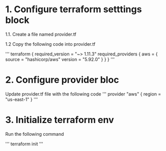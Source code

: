 # 1. Configure terraform setttings block

1.1. Create a file named provider.tf

1.2 Copy the following code into provider.tf

'''
terraform {
  required_version = "~> 1.11.3"
  required_providers {
    aws = {
      source  = "hashicorp/aws"
      version = "5.92.0"
    }
  }
}
'''

# 2. Configure provider bloc

Update provider.tf file with the following code
'''
   provider "aws" {
     region = "us-east-1"
   }
'''

# 3. Initialize terraform env

Run the following command

'''
   terraform init
'''
